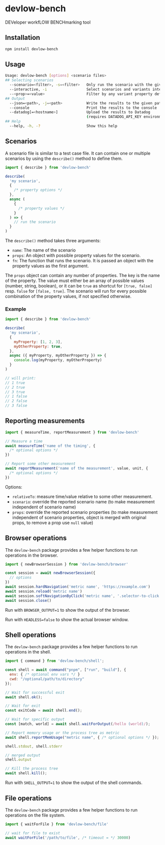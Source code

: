 # devlow-bench

DEVeloper workfLOW BENCHmarking tool

## Installation

```bash
npm install devlow-bench
```

## Usage

```bash
Usage: devlow-bench [options] <scenario files>
## Selecting scenarios
  --scenario=<filter>, -s=<filter>   Only run the scenario with the given name
  --interactive, -i                  Select scenarios and variants interactively
  --<prop>=<value>                   Filter by any variant property defined in scenarios
## Output
  --json=<path>, -j=<path>           Write the results to the given path as JSON
  --console                          Print the results to the console
  --datadog[=<hostname>]             Upload the results to Datadog
                                     (requires DATADOG_API_KEY environment variables)
## Help
  --help, -h, -?                     Show this help
```

## Scenarios

A scenario file is similar to a test case file. It can contain one or multiple scenarios by using the `describe()` method to define them.

```js
import { describe } from 'devlow-bench'

describe(
  'my scenario',
  {
    /* property options */
  },
  async (
    {
      /* property values */
    }
  ) => {
    // run the scenario
  }
)
```

The `describe()` method takes three arguments:

- `name`: The name of the scenario
- `props`: An object with possible property values for the scenario.
- `fn`: The function that runs the scenario. It is passed an object with the property values as the first argument.

The `props` object can contain any number of properties. The key is the name of the property. The value must either be an array of possible values (number, string, boolean), or it can be `true` as shortcut for `[true, false]` resp. `false` for `[false, true]`. The scenario will run for every possible combination of the property values, if not specified otherwise.

### Example

```js
import { describe } from 'devlow-bench'

describe(
  'my scenario',
  {
    myProperty: [1, 2, 3],
    myOtherProperty: true,
  },
  async ({ myProperty, myOtherProperty }) => {
    console.log(myProperty, myOtherProperty)
  }
)

// will print:
// 1 true
// 2 true
// 3 true
// 1 false
// 2 false
// 3 false
```

## Reporting measurements

```js
import { measureTime, reportMeasurement } from 'devlow-bench'

// Measure a time
await measureTime('name of the timing', {
  /* optional options */
})

// Report some other measurement
await reportMeasurement('name of the measurement', value, unit, {
  /* optional options */
})
```

Options:

- `relativeTo`: measure time/value relative to some other measurement.
- `scenario`: override the reported scenario name (to make measurement independent of scenario name)
- `props`: override the reported scenario properties (to make measurement independent of scenario properties, object is merged with original props, to remove a prop use `null` value)

## Browser operations

The `devlow-bench` package provides a few helper functions to run operations in the browser.

```js
import { newBrowserSession } from 'devlow-bench/browser'

const session = await newBrowserSession({
  // options
})
await session.hardNavigation('metric name', 'https://example.com')
await session.reload('metric name')
await session.softNavigationByClick('metric name', '.selector-to-click')
await session.close()
```

Run with `BROWSER_OUTPUT=1` to show the output of the browser.

Run with `HEADLESS=false` to show the actual browser window.

## Shell operations

The `devlow-bench` package provides a few helper functions to run operations in the shell.

```js
import { command } from 'devlow-bench/shell';

const shell = await command("pnpm", ["run", "build"], {
  env: { /* optional env vars */ }
  cwd: "/optional/path/to/directory"
});

// Wait for successful exit
await shell.ok();

// Wait for exit
const exitCode = await shell.end();

// Wait for specific output
const [match, world] = await shell.waitForOutput(/hello (world)/);

// Report memory usage or the process tree as metric
await shell.reportMemUsage("metric name", { /* optional options */ });

shell.stdout, shell.stderr

// merged output
shell.output

// Kill the process tree
await shell.kill();
```

Run with `SHELL_OUTPUT=1` to show the output of the shell commands.

## File operations

The `devlow-bench` package provides a few helper functions to run operations on the file system.

```js
import { waitForFile } from 'devlow-bench/file'

// wait for file to exist
await waitForFile('/path/to/file', /* timeout = */ 30000)
```
